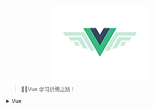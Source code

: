 <!--
 * @Author: BeanDou
 * @LastEditors: BeanDou
 * @Date: 2018-12-21 14:59:43
 * @LastEditTime: 2020-06-08 10:31:23
 * @Description: File description
-->
<div align="center">
  <img src="../assets/images/vue.png"/>
</div>

> Vue 学习折腾之路！

<details>
  <summary>Vue</summary>

- [ ] [Vue Source Parsing](https://github.com/notCoolBean/StudyNotes/tree/master/Vue)

</details>
